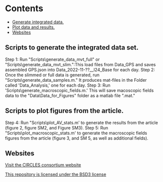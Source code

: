 # Contents
- [Generate integrated data.](#tag1)
- [Plot data and results.](#tag2)
- [Websites](#tag3)



## Scripts to generate the integrated data set.
Step 1: Run "Scripts\generate_data_mvt_full" or "Scripts\generate_data_mvt_slim.":This load files from Data_GPS and saves assembled GPS.json into Data_2022-11-??__I24_Base for each day.
Step 2: Once the slimmed or full data is generated, run "Scripts\generate_data_samples.m." It produces mat-files in the Folder called 'Data_Analysis,' one for each day.
Step 3: Run 'Scripts\generate_macroscopic_fields.m.' This will save macoscopic fields data to the "Data\Data_for_Figures" folder as a matlab file ".mat."


## Scripts to plot figures from the article.
Step 4: Run "Scripts\plot_AV_stats.m' to generate the results from the article (figure 2, figure SM2, and Figure SM3).
Step 5: Run "Scripts\plot_macroscopic_stats.m' to generate the macroscopic fields figures from the article (figure 3, and SM 5, as well as additional fields).

## Websites
[Visit the CIRCLES consortium website](https://circles-consortium.github.io/)

[This repository is licensed under the BSD3 license](https://opensource.org/license/bsd-3-clause)
